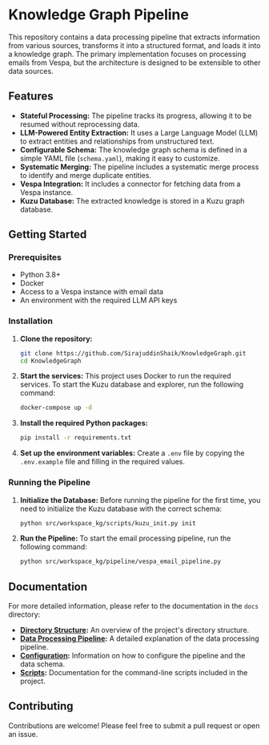 # Knowledge Graph Pipeline

This repository contains a data processing pipeline that extracts information from various sources, transforms it into a structured format, and loads it into a knowledge graph. The primary implementation focuses on processing emails from Vespa, but the architecture is designed to be extensible to other data sources.

## Features

-   **Stateful Processing:** The pipeline tracks its progress, allowing it to be resumed without reprocessing data.
-   **LLM-Powered Entity Extraction:** It uses a Large Language Model (LLM) to extract entities and relationships from unstructured text.
-   **Configurable Schema:** The knowledge graph schema is defined in a simple YAML file (`schema.yaml`), making it easy to customize.
-   **Systematic Merging:** The pipeline includes a systematic merge process to identify and merge duplicate entities.
-   **Vespa Integration:** It includes a connector for fetching data from a Vespa instance.
-   **Kuzu Database:** The extracted knowledge is stored in a Kuzu graph database.

## Getting Started

### Prerequisites

-   Python 3.8+
-   Docker
-   Access to a Vespa instance with email data
-   An environment with the required LLM API keys

### Installation

1.  **Clone the repository:**
    ```bash
    git clone https://github.com/SirajuddinShaik/KnowledgeGraph.git
    cd KnowledgeGraph
    ```

2.  **Start the services:**
    This project uses Docker to run the required services. To start the Kuzu database and explorer, run the following command:
    ```bash
    docker-compose up -d
    ```

3.  **Install the required Python packages:**
    ```bash
    pip install -r requirements.txt
    ```

4.  **Set up the environment variables:**
    Create a `.env` file by copying the `.env.example` file and filling in the required values.

### Running the Pipeline

1.  **Initialize the Database:**
    Before running the pipeline for the first time, you need to initialize the Kuzu database with the correct schema:
    ```bash
    python src/workspace_kg/scripts/kuzu_init.py init
    ```

2.  **Run the Pipeline:**
    To start the email processing pipeline, run the following command:
    ```bash
    python src/workspace_kg/pipeline/vespa_email_pipeline.py
    ```

## Documentation

For more detailed information, please refer to the documentation in the `docs` directory:

-   **[Directory Structure](docs/directory_structure.md):** An overview of the project's directory structure.
-   **[Data Processing Pipeline](docs/pipeline.md):** A detailed explanation of the data processing pipeline.
-   **[Configuration](docs/configuration.md):** Information on how to configure the pipeline and the data schema.
-   **[Scripts](docs/scripts.md):** Documentation for the command-line scripts included in the project.

## Contributing

Contributions are welcome! Please feel free to submit a pull request or open an issue.

